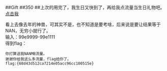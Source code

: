 ##Gift
##350
##上次的用完了，我生日又快到了，再给我点流量当生日礼物吧。
[点击我](http://script.iscc.org.cn/script03/)<br>

看上去像去年的神兽，可其实不是，也不知道是要考啥，后来说是要让结果等于NAN，无穷小就行了。<br>
输入：99e9999-99e1111<br>得到flag：

    你打算送我NANMB流量。
    谢谢你给我这么多流量，flag给你了。
    flag:{68d43d512ca7214e05acc96cc100515e}